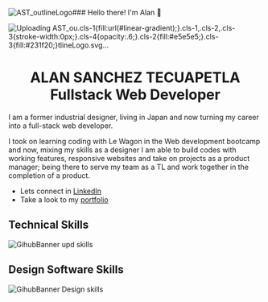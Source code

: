 ![AST_outlineLogo](https://github.com/user-attachments/assets/72f96d15-ea4f-499b-ae5a-c092467cf2f2)### Hello there! I'm Alan 👋

![Uploading AST_ou<?xml version="1.0" encoding="UTF-8"?><svg id="Layer_1" xmlns="http://www.w3.org/2000/svg" xmlns:xlink="http://www.w3.org/1999/xlink" viewBox="0 0 409.4 360.1"><defs><style>.cls-1{fill:url(#linear-gradient);}.cls-1,.cls-2,.cls-3{stroke-width:0px;}.cls-4{opacity:.6;}.cls-2{fill:#e5e5e5;}.cls-3{fill:#231f20;}</style><linearGradient id="linear-gradient" x1="277.3" y1="260.5" x2="136.6" y2="167" gradientUnits="userSpaceOnUse"><stop offset="0" stop-color="#ff0e53"/><stop offset=".5" stop-color="#e23972"/><stop offset="1" stop-color="#e20a48"/></linearGradient></defs><path class="cls-3" d="M402.2,316.4c-.7-2.2-1.6-4.4-2.8-6.4L232.5,17.9c-5.7-10-16.4-16.2-28-16.2s-.2,0-.2,0c-11.5,0-22.1,6.3-27.8,16.3L9.9,310.2c-5.7,9.9-5.6,22.2.1,32.1,5.8,9.9,16.4,16,27.9,16h38c11.7,0,22.4-6.3,28.1-16.5l57.5-100.9,81.8,47.6c5,2.9,10.6,4.4,16.2,4.4,5.4,0,10.8-1.4,15.6-4l30.3,53.2c5.7,10,16.4,16.2,27.9,16.2h38c10.5,0,20.3-5.1,26.3-13.7,5.8-8.2,7.4-18.8,4.4-28.3Z"/><g class="cls-4"><image width="416" height="375" transform="translate(-3.4 -7.3)" xlink:href="AST_outlineLogo-1.png"/></g><path class="cls-2" d="M227.7,69.6l-41.8,73.3c-1.3,2.3-4.2,3.1-6.5,1.7l-28.6-16.6c-2.2-1.3-3-4.2-1.7-6.4l51.3-90c1.8-3.2,6.4-3.2,8.2,0l19.1,33.3c.8,1.4.8,3.2,0,4.7Z"/><path class="cls-2" d="M136.4,220.2c2.2,1.3,3,4.2,1.7,6.4l-58.1,101.9c-.8,1.5-2.4,2.4-4.1,2.4h-38c-3.6,0-5.9-3.9-4.1-7l67.6-118.5c1.3-2.3,4.2-3.1,6.5-1.7l28.5,16.6Z"/><path class="cls-1" d="M257.2,264.9l-138.5-80.6c-2.2-1.3-3-4.2-1.7-6.4l16.4-28.7c1.3-2.3,4.2-3.1,6.5-1.7l89.5,52.1c.7.4,1.3,1,1.7,1.7l32.6,57.2c2.4,4.2-2.3,8.8-6.5,6.4Z"/><path class="cls-2" d="M371.5,330.9h-38c-1.7,0-3.2-.9-4.1-2.4l-110.2-193.4c-.8-1.4-.8-3.2,0-4.7l19-33.4c1.8-3.2,6.4-3.2,8.2,0l95.6,167.7,33.6,59c.2.3.3.5.3.8,1.1,3-1.1,6.3-4.4,6.3Z"/></svg>tlineLogo.svg…]()

<h1 align="center">ALAN SANCHEZ TECUAPETLA
<br>
Fullstack Web Developer
</h1>

I am a former industrial designer, living in Japan and now turning my career into a full-stack web developer. 

I took on learning coding with Le Wagon in the Web development bootcamp and now, mixing my skills as a designer I am able to build codes with working features, responsive websites and take on projects as a product manager; being there to serve my team as a TL and work together in the completion of a product.

<ul>
  <li>Lets connect in <a href="https://www.linkedin.com/in/alan-tecuapetla/" rel="nofollow">LinkedIn</a> </li>
  <li>Take a look to my <a href="https://alan-tecuapetla.com/" rel="nofollow">portfolio</a></li>
</ul>

## Technical Skills
![GihubBanner upd skills](https://github.com/Alan-Tecua/Alan-Tecua/assets/71210297/e394243f-a119-4292-a55c-94ef972d0210)

## Design Software Skills
![GihubBanner Design skills](https://github.com/Alan-Tecua/Alan-Tecua/assets/71210297/1ac0bbfa-6ec5-4d28-9b26-2861c3f673af)

<!--
**Alan-Tecua/Alan-Tecua** is a ✨ _special_ ✨ repository because its `README.md` (this file) appears on your GitHub profile.

Here are some ideas to get you started:

- 🔭 I’m currently working on ...
- 🌱 I’m currently learning ...
- 👯 I’m looking to collaborate on ...
- 🤔 I’m looking for help with ...
- 💬 Ask me about ...
- 📫 How to reach me: ...
- 😄 Pronouns: ...
- ⚡ Fun fact: ...
-->
